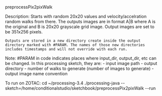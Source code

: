 preprocessPix2pixWalk

Description:
	Starts with random 20x20 values and velocity/accelration random walks from there.
	The outputs images are in format A|B where A is the original and B is 20x20 grayscale grid image. Output images are set to be 351x256 pixels.

	Outputs are stored in a new directory create inside the output directory marked with #PARAM. The names of those new directories includes timestamps and will not override with each run.

Note:
	#PARAM in code indicates places where input_dir, output_dir, etc can be changed.
	In this processing sketch, they are:
		- input image path
		- output directory
		- number of walks to generate (number of images to generate)
		- output image name convention


To run on ZOTAC:
cd ~/processing-3.4
./processing-java --sketch=/home/conditionalstudio/sketchbook/preprocessPix2pixWalk --run
